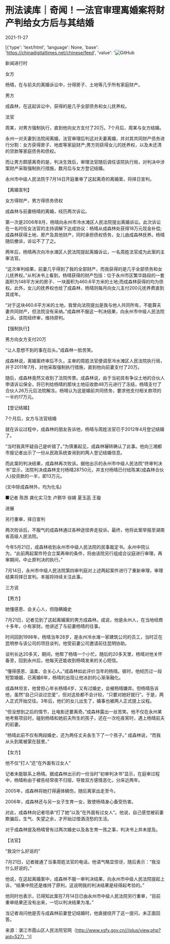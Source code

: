 # 刑法读库｜奇闻！一法官审理离婚案将财产判给女方后与其结婚

2021-11-27

[{'type': 'text/html', 'language': None, 'base': 'https://chinadigitaltimes.net/chinese/feed', 'value': '![GitHub](https://chinadigitaltimes.net/chinese/files/2021/11/image-1638003342208.png)

新闻进行时

女方

杨晴，在与前夫的离婚诉讼中，分得房子、土地等几乎所有家庭财产。

男方

成森林，在这起诉讼中，获得的是几乎全部债务和女儿抚养权。

法官

周某，对男方强制执行，直到他向女方支付了20万。7个月后，周某与女方结婚。

永州一对夫妻到法院闹离婚，法官审理后判这对夫妻离婚，并对其共同财产债务进行分割：女方获得房子、地皮等家庭财产;男方则获得女儿的抚养权，以及未还清的贷款等家庭债务和债权。

而让男方颇感离奇的是，判决生效后，审理法官随后调任该院执行局，对判决中涉案财产采取强制执行措施，数月后与女方登记结婚。

永州市中级人民法院于7月14日开庭重审了这起离奇的离婚案，将择日宣判。

【离婚宣判】

女方得财产，男方得债务债权

成森林与前妻杨晴的离婚，经历两次诉讼。

第一次是2006年8月，杨晴向永州市冷水滩区人民法院提出离婚诉讼。此次诉讼在一名时任女法官的主持调解下达成协议：杨晴从成森林处获得18万元现金补偿;成森林获得土地、房产及其他财产，同时承担债权债务，女儿由成森林抚养。杨晴随后撤诉，诉讼不了了之。

两年后，杨晴再次向冷水滩区人民法院提起离婚诉讼，一名周姓法官成为此案的主审法官。

“这次审判结果，前妻几乎得到了我的全部财产，而我获得的是几乎全部债务和女儿抚养权。”从判决书上看到，杨晴获得的财产包括：位于永州市区繁华路段的一套面积为148平方米的房子、一块面积为460.6平方米的土地;而成森林获得的均为债权。此外，女儿的抚养权也给了成森林，杨晴则每月向女儿支付200元抚养费直到其成年。

“对于这块460.6平方米的土地，我曾向法院提出是我与他人共同所有，不能算夫妻共同财产，但法院没有采纳。”成森林不服这一判决结果，向永州市中级人民法院上诉。该院经终审，维持原判。

【强制执行】

男方向女方支付20万

“让人意想不到的事在后头。”成森林一脸苦笑。

成森林说，离婚案终审后不久，主审的周姓法官便调至冷水滩区人民法院执行局，并于2011年7月，对他采取强制执行措施，直到他向前妻支付了20万。

随后，成森林竟然又收到了法院传票。成森林说，由于当初具有争议土地的合伙人申请诉讼保全，将已判给杨晴的那块土地征收款48万元进行了冻结，杨晴支付了合伙人26万元后法院解冻。杨晴认为这是婚前共同债务，要求他支付相关款项的一半约17万元。

【登记结婚】

7个月后，女方与法官结婚

就在诉讼过程中，成森林的朋友告诉他，杨晴与周姓法官已于2012年4月登记结婚了。

“当时我真怀疑自己是听错了。”为慎重起见，成森林辗转确认了此事。他向三湘都市报记者出示了一份从民政系统查询到的两人登记结婚信息。

而此案的判决结果，成森林再次败诉。据他出示的永州市中级人民法院“终审判决书”显示，法院判决成森林支付杨晴28750元，并支付杨晴已付给陈某(成森林合伙人)投资款的一半，即13万元。

(文中除成森林外，均为化名)

■记者 陈昂 龚化实习生 卢颢华 徐婧 夏玉菡 王璇

进展

另行重审，择日宣判

两次败诉后，不服气的成森林通过各种途径奔走投诉。最终，他将此案举报至湖南省高级人民法院。

今年5月21日，成森林收到永州市中级人民法院的民事裁定书。永州中院认为，“此前两起案件符合立案再审的条件，将由该院另行组成合议庭进行审理，再审期间，中止原判决的执行。”

7月14日，永州市中级人民法院第四审判庭对上述两起案件进行了重新审理，审理结果将择日宣判。本报将持续关注此事。

三方说

【男方】

她懂感恩、会关心人，但隐瞒婚史

7月21日，记者见到了这起离婚案的男方成森林。成说，他是永州人，在当地经商十多年，小有家财。他讲述了与前妻杨晴的往事。

时间回到1998年，杨晴当年28岁，是永州冷水滩一家建筑公司的员工，当时正在昆明参与该公司的项目谈判，他受前妻公司邀请前往昆明协助。

谈判长达20多天，期间，他帮了杨晴一个小忙。随后的20多天里，杨晴对他关怀备至，回到永州后，他每天还能收到杨晴发来的关心短信。

“懂得感恩、温柔、会关心人。”成森林如此评价当年的杨晴。彼时，他经历过一段短暂婚姻，已离婚6年，杨晴的出现让他冰封的心渐渐融化。

成森林坦言，他曾担心年长杨晴4岁，又有过婚史，会被杨晴嫌弃。但杨晴告诉他，虽然“自己只谈过恋爱”，但对这些都不会计较，“只要对她好就行”。于是，两人正式开始交往。3年后，他们的女儿出生了，婚事也被两人正式提上议程。

“但没想到之后的情节，比电影还要离奇。”成森林露出一丝苦笑。他不仅在永州某地考察项目时，碰到杨晴和她前夫所生的孩子，还在一次吃夜宵时，遇上杨晴前夫的前妻。

“杨晴此前不仅有两段婚史，还为两任丈夫各生下了一个孩子。” 成森林说，“而我从头到尾被蒙在鼓里。”

【女方】

他不仅“打人”还“在外面有过女人”

记者未能联系上杨晴。据成森林出示的一份当时“初审判决书”显示，在庭审过程中，杨晴称由于被告经常夜不归宿，导致双方感情恶化，分床近两年。

2005年，成森林将她打得遍体鳞伤，随后离家出走至今。

2006年，成森林还与另一女子生育一女，致使杨晴身心备受伤害。

对此，成森林向记者坦承“打了她”以及“在外面有过女人”。他说，自己感觉被前妻欺骗后，生气、失望之余，才开始过借酒浇愁的生活。

对于成森林提及杨晴曾有过两次婚史以及各生育一孩之事，判决书上并未提及。

【法官】

“我没什么好说的”

7月21日，记者拨通了当事周姓法官的电话。他语气略显惊讶，随后表示：“我没什么好说的。”

他说，在这起离婚案中，成森林不服一审判决结果，向永州市中级人民法院提起上诉，“结果中院还是维持了原判，这说明我的判决结果是经得起考验的。”

他同时也表示，已得知此案在7月14日已由永州市中级人民法院另行重审，“目前重审结果还没有出来，一切以判决结果为准。”

当记者询问他是否与成森林前妻登记结婚时，他直接绕开了这一提问，未正面回答。

来源：湛江市霞山区人民法院官网（http://www.xsfy.gov.cn///plus/view.php?aid=527）'}]